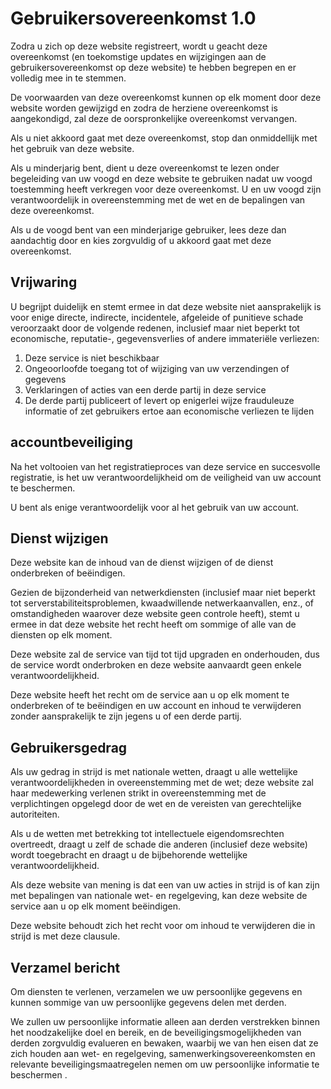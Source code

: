 # Gebruikersovereenkomst 1.0

Zodra u zich op deze website registreert, wordt u geacht deze overeenkomst (en toekomstige updates en wijzigingen aan de gebruikersovereenkomst op deze website) te hebben begrepen en er volledig mee in te stemmen.

De voorwaarden van deze overeenkomst kunnen op elk moment door deze website worden gewijzigd en zodra de herziene overeenkomst is aangekondigd, zal deze de oorspronkelijke overeenkomst vervangen.

Als u niet akkoord gaat met deze overeenkomst, stop dan onmiddellijk met het gebruik van deze website.

Als u minderjarig bent, dient u deze overeenkomst te lezen onder begeleiding van uw voogd en deze website te gebruiken nadat uw voogd toestemming heeft verkregen voor deze overeenkomst. U en uw voogd zijn verantwoordelijk in overeenstemming met de wet en de bepalingen van deze overeenkomst.

Als u de voogd bent van een minderjarige gebruiker, lees deze dan aandachtig door en kies zorgvuldig of u akkoord gaat met deze overeenkomst.

## Vrijwaring

U begrijpt duidelijk en stemt ermee in dat deze website niet aansprakelijk is voor enige directe, indirecte, incidentele, afgeleide of punitieve schade veroorzaakt door de volgende redenen, inclusief maar niet beperkt tot economische, reputatie-, gegevensverlies of andere immateriële verliezen:

1. Deze service is niet beschikbaar
1. Ongeoorloofde toegang tot of wijziging van uw verzendingen of gegevens
1. Verklaringen of acties van een derde partij in deze service
1. De derde partij publiceert of levert op enigerlei wijze frauduleuze informatie of zet gebruikers ertoe aan economische verliezen te lijden

## accountbeveiliging

Na het voltooien van het registratieproces van deze service en succesvolle registratie, is het uw verantwoordelijkheid om de veiligheid van uw account te beschermen.

U bent als enige verantwoordelijk voor al het gebruik van uw account.

## Dienst wijzigen

Deze website kan de inhoud van de dienst wijzigen of de dienst onderbreken of beëindigen.

Gezien de bijzonderheid van netwerkdiensten (inclusief maar niet beperkt tot serverstabiliteitsproblemen, kwaadwillende netwerkaanvallen, enz., of omstandigheden waarover deze website geen controle heeft), stemt u ermee in dat deze website het recht heeft om sommige of alle van de diensten op elk moment.

Deze website zal de service van tijd tot tijd upgraden en onderhouden, dus de service wordt onderbroken en deze website aanvaardt geen enkele verantwoordelijkheid.

Deze website heeft het recht om de service aan u op elk moment te onderbreken of te beëindigen en uw account en inhoud te verwijderen zonder aansprakelijk te zijn jegens u of een derde partij.

## Gebruikersgedrag

Als uw gedrag in strijd is met nationale wetten, draagt ​​u alle wettelijke verantwoordelijkheden in overeenstemming met de wet; deze website zal haar medewerking verlenen strikt in overeenstemming met de verplichtingen opgelegd door de wet en de vereisten van gerechtelijke autoriteiten.

Als u de wetten met betrekking tot intellectuele eigendomsrechten overtreedt, draagt ​​u zelf de schade die anderen (inclusief deze website) wordt toegebracht en draagt ​​u de bijbehorende wettelijke verantwoordelijkheid.

Als deze website van mening is dat een van uw acties in strijd is of kan zijn met bepalingen van nationale wet- en regelgeving, kan deze website de service aan u op elk moment beëindigen.

Deze website behoudt zich het recht voor om inhoud te verwijderen die in strijd is met deze clausule.

## Verzamel bericht

Om diensten te verlenen, verzamelen we uw persoonlijke gegevens en kunnen sommige van uw persoonlijke gegevens delen met derden.

We zullen uw persoonlijke informatie alleen aan derden verstrekken binnen het noodzakelijke doel en bereik, en de beveiligingsmogelijkheden van derden zorgvuldig evalueren en bewaken, waarbij we van hen eisen dat ze zich houden aan wet- en regelgeving, samenwerkingsovereenkomsten en relevante beveiligingsmaatregelen nemen om uw persoonlijke informatie te beschermen .
